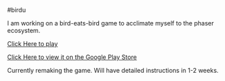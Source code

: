 #birdu

I am working on a bird-eats-bird game to acclimate myself to the phaser ecosystem.

[Click Here to play](http://jtronlabs.github.io/Birdu/src/dist/index.html)

[Click Here to view it on the Google Play Store](https://play.google.com/store/apps/details?id=com.jtronlabs.birdu)

Currently remaking the game. Will have detailed instructions in 1-2 weeks.
